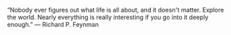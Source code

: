 “Nobody ever figures out what life is all about, and it doesn't matter. Explore the world. Nearly everything is really interesting if you go into it deeply enough.” ― Richard P. Feynman